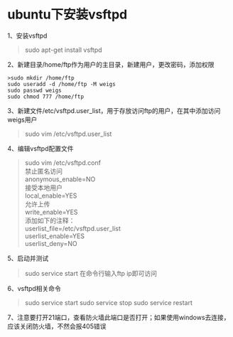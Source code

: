 # ubuntu下安装vsftpd

1、安装vsftpd
>sudo apt-get install vsftpd
	
2、新建目录/home/ftp作为用户的主目录，新建用户，更改密码，添加权限

	>sudo mkdir /home/ftp
	sudo useradd -d /home/ftp -M weigs
	sudo passwd weigs
	sudo chmod 777 /home/ftp


3、新建文件/etc/vsftpd.user_list，用于存放访问ftp的用户，在其中添加访问weigs用户

>sudo vim /etc/vsftpd.user_list

4、编辑vsftpd配置文件

>sudo vim /etc/vsftpd.conf\
>禁止匿名访问\
>anonymous_enable=NO\
>接受本地用户\
>local_enable=YES\
>允许上传\
>write_enable=YES\
>添加如下的注释：\
>userlist_file=/etc/vsftpd.user_list\
>userlist_enable=YES\
>userlist_deny=NO

5、启动并测试
>sudo service  start
>在命令行输入ftp ip即可访问

6、vsftpd相关命令
>sudo service start
>sudo service stop
>sudo service restart

7、注意要打开21端口，查看防火墙此端口是否打开；如果使用windows去连接，应该关闭防火墙，不然会报405错误